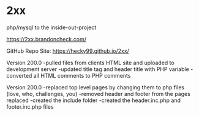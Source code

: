 # 2xx
php/mysql to the inside-out-project

https://2xx.brandoncheck.com/

GitHub Repo Site:
https://hecky99.github.io/2xx/

Version 200.0
-pulled files from clients HTML site and uploaded to development server
-updated title tag and header title with PHP variable
-converted all HTML comments to PHP comments


Version 200.0
-replaced top level pages by changing them to php files (love, who, challenges, you)
-removed header and footer from the pages replaced
-created the include folder
-created the header.inc.php and footer.inc.php files